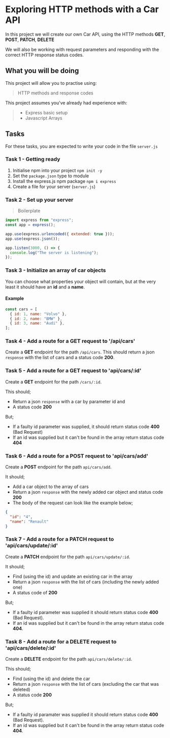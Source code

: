 # Exploring HTTP methods with a Car API

In this project we will create our own Car API, using the HTTP methods **GET**, **POST**, **PATCH**, **DELETE**

We will also be working with request parameters and responding with the correct HTTP response status codes.

## What you will be doing

This project will allow you to practise using:

> HTTP methods and response codes

This project assumes you've already had experience with:

> - Express basic setup
> - Javascript Arrays

## Tasks

For these tasks, you are expected to write your code in the file `server.js`

### Task 1 - Getting ready

1. Initialise npm into your project
   `npm init -y`
2. Set the `package.json` type to module
3. Install the express.js npm package
   `npm i express`
4. Create a file for your server (`server.js`)

### Task 2 - Set up your server

> Boilerplate

```javascript
import express from "express";
const app = express();

app.use(express.urlencoded({ extended: true }));
app.use(express.json());

app.listen(3000, () => {
  console.log("The server is listening");
});
```

### Task 3 - Initialize an array of car objects

You can choose what properties your object will contain, but at the very least it should have an **id** and a **name**.

#### Example

```javascript
const cars = [
  { id: 1, name: "Volvo" },
  { id: 2, name: "BMW" },
  { id: 3, name: "Audi" },
];
```

### Task 4 - Add a route for a GET request to '/api/cars'

Create a **GET** endpoint for the path `/api/cars`. This should return a json `response` with the list of cars and a status code **200**.

### Task 5 - Add a route for a GET request to 'api/cars/:id'

Create a **GET** endpoint for the path `/cars/:id`.

This should;

- Return a json `response` with a car by parameter id and
- A status code **200**

But;

- If a faulty id parameter was supplied, it should return status code **400** (Bad Request)
- If an id was supplied but it can't be found in the array return status code **404**

### Task 6 - Add a route for a POST request to 'api/cars/add'

Create a **POST** endpoint for the path `api/cars/add`.

It should;

- Add a car object to the array of cars
- Return a json `response` with the newly added car object and status code **200**
- The body of the request can look like the example below;

```json
{
  "id": "4",
  "name": "Renault"
}
```

### Task 7 - Add a route for a PATCH request to 'api/cars/update/:id'

Create a **PATCH** endpoint for the path `api/cars/update/:id`.

It should;

- Find (using the id) and update an existing car in the array
- Return a json `response` with the list of cars (including the newly added one)
- A status code of **200**

But;

- If a faulty id parameter was supplied it should return status code **400** (Bad Request).
- If an id was supplied but it can't be found in the array return status code **404**.

### Task 8 - Add a route for a DELETE request to 'api/cars/delete/:id'

Create a **DELETE** endpoint for the path `api/cars/delete/:id`.

This should;

- Find (using the id) and delete the car
- Return a json `response` with the list of cars (excluding the car that was deleted)
- A status code **200**

But;

- If a faulty id paramater was supplied it should return status code **400** (Bad Request).
- If an id was supplied but it can't be found in the array return status code **404**.
